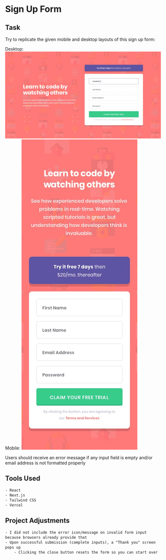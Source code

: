 # Sign Up Form

## Task

Try to replicate the given mobile and desktop layouts of this sign up form:

Desktop: ![Desktop Layout](./public/design/desktop-design.jpg)
Mobile: ![Mobile Layout](./public/design/mobile-design.jpg)

Users should receive an error message if any input field is empty and/or email address is not formatted properly

## Tools Used

    - React
    - Next.js
    - Tailwind CSS
    - Vercel

## Project Adjustments

    - I did not include the error icon/message on invalid form input because browsers already provide that
    - Upon successful submission (complete inputs), a "Thank you" screen pops up
        - Clicking the close button resets the form so you can start over
